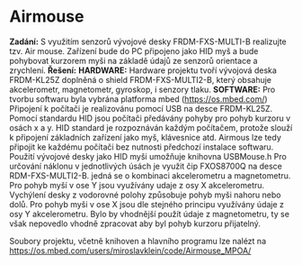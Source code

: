 # Airmouse

**Zadání:** S využitím senzorů vývojové desky FRDM-FXS-MULTI-B realizujte tzv. Air mouse. Zařízení bude do PC připojeno jako HID myš a bude pohybovat kurzorem myši na základě údajů ze senzorů orientace a zrychlení. 
**Řešení:**
**HARDWARE:** Hardware projektu tvoří vývojová deska FRDM-KL25Z doplněná o shield FRDM-FXS-MULTI2-B, který obsahuje akcelerometr, magnetometr, gyroskop, i senzory tlaku.
**SOFTWARE:** Pro tvorbu softwaru byla vybrána platforma mbed (https://os.mbed.com/)
 Připojení k počítači je realizovánu pomocí USB na desce FRDM-KL25Z. Pomocí standardu HID jsou počítači předávány pohyby pro pohyb kurzoru v osách x a y. HID standard je rozpoznáván každým počítačem, protože slouží k připojení základních zařízení jako myš, klávesnice atd. Airmous lze tedy připojit ke každému počítači bez nutnosti předchozí instalace softwaru. Použití vývojové desky jako HID myši umožňuje knihovna USBMouse.h
 Pro určování náklonu v jednotlivých úsách je využit čip  FXOS8700Q na desce RDM-FXS-MULTI2-B. jedná se o kombinaci akcelerometru a magnetometru. Pro pohyb myší v ose Y jsou využívány udaje z osy X akcelerometru. Vychýlení desky z vodorovné polohy způsobuje pohyb myši nahoru nebo dolů. Pro pohyb myši v ose X jsou dle stejného principu využívány údaje z osy Y akcelerometru. Bylo by vhodnější použít údaje z magnetometru, ty se však nepovedlo vhodně zpracovat aby byl pohyb kurzoru přijatelný.


Soubory projektu, včetně knihoven a hlavního programu lze nalézt na https://os.mbed.com/users/miroslavklein/code/Airmouse_MPOA/
